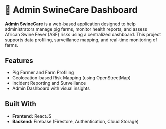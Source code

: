 # 🐖 Admin SwineCare Dashboard

**Admin SwineCare** is a web-based application designed to help administrators manage pig farms, monitor health reports, and assess African Swine Fever (ASF) risks using a centralized dashboard. This project supports data profiling, surveillance mapping, and real-time monitoring of farms.

## Features

-  Pig Farmer and Farm Profiling
-  Geolocation-based Risk Mapping (using OpenStreetMap)
-  Incident Reporting and Surveillance
-  Admin Dashboard with visual insights

##  Built With

- **Frontend:** ReactJS
- **Backend:** Firebase (Firestore, Authentication, Cloud Storage)

